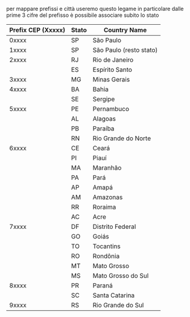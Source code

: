 per mappare prefissi e città useremo questo legame
in particolare dalle prime 3 cifre del prefisso è possibile associare subito lo stato


| Prefix CEP (Xxxxx) | Stato | Country Name             |
|----------------------|-------|------------------------|
| 0xxxx                | SP    | São Paulo              |
| 1xxxx                | SP    | São Paulo (resto stato)|
| 2xxxx                | RJ    | Rio de Janeiro         |
|                      | ES    | Espírito Santo         |
| 3xxxx                | MG    | Minas Gerais           |
| 4xxxx                | BA    | Bahia                  |
|                      | SE    | Sergipe                |
| 5xxxx                | PE    | Pernambuco             |
|                      | AL    | Alagoas                |
|                      | PB    | Paraíba                |
|                      | RN    | Rio Grande do Norte    |
| 6xxxx                | CE    | Ceará                  |
|                      | PI    | Piauí                  |
|                      | MA    | Maranhão               |
|                      | PA    | Pará                   |
|                      | AP    | Amapá                  |
|                      | AM    | Amazonas               |
|                      | RR    | Roraima                |
|                      | AC    | Acre                   |
| 7xxxx                | DF    | Distrito Federal       |
|                      | GO    | Goiás                  |
|                      | TO    | Tocantins              |
|                      | RO    | Rondônia               |
|                      | MT    | Mato Grosso            |
|                      | MS    | Mato Grosso do Sul     |
| 8xxxx                | PR    | Paraná                 |
|                      | SC    | Santa Catarina         |
| 9xxxx                | RS    | Rio Grande do Sul      |
